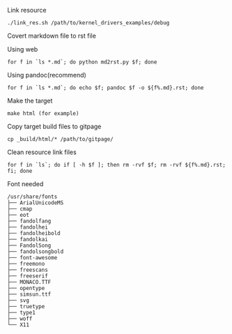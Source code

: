 Link resource

	./link_res.sh /path/to/kernel_drivers_examples/debug

Covert markdown file to rst file

Using web

	for f in `ls *.md`; do python md2rst.py $f; done

Using pandoc(recommend)

	for f in `ls *.md`; do echo $f; pandoc $f -o ${f%.md}.rst; done

Make the target

	make html (for example)

Copy target build files to gitpage

	cp _build/html/* /path/to/gitpage/

Clean resource link files

	for f in `ls`; do if [ -h $f ]; then rm -rvf $f; rm -rvf ${f%.md}.rst; fi; done

Font needed

	/usr/share/fonts
	├── ArialUnicodeMS
	├── cmap
	├── eot
	├── fandolfang
	├── fandolhei
	├── fandolheibold
	├── fandolkai
	├── FandolSong
	├── fandolsongbold
	├── font-awesome
	├── freemono
	├── freescans
	├── freeserif
	├── MONACO.TTF
	├── opentype
	├── simsun.ttf
	├── svg
	├── truetype
	├── type1
	├── woff
	└── X11
